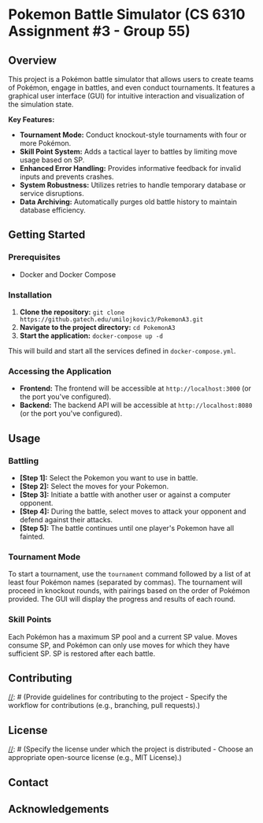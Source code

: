 # Pokemon Battle Simulator (CS 6310 Assignment #3 - Group 55)

## Overview

This project is a Pokémon battle simulator that allows users to create teams of Pokémon, engage in battles, and even conduct tournaments. It features a graphical user interface (GUI) for intuitive interaction and visualization of the simulation state.

**Key Features:**

* **Tournament Mode:** Conduct knockout-style tournaments with four or more Pokémon.
* **Skill Point System:**  Adds a tactical layer to battles by limiting move usage based on SP.
* **Enhanced Error Handling:**  Provides informative feedback for invalid inputs and prevents crashes.
* **System Robustness:** Utilizes retries to handle temporary database or service disruptions.
* **Data Archiving:** Automatically purges old battle history to maintain database efficiency.

## Getting Started

### Prerequisites
* Docker and Docker Compose

### Installation
1. **Clone the repository:** `git clone https://github.gatech.edu/umilojkovic3/PokemonA3.git`
2. **Navigate to the project directory:** `cd PokemonA3`
3. **Start the application:** `docker-compose up -d`

This will build and start all the services defined in `docker-compose.yml`.

### Accessing the Application

* **Frontend:** The frontend will be accessible at `http://localhost:3000` (or the port you've configured).
* **Backend:** The backend API will be accessible at `http://localhost:8080` (or the port you've configured).


## Usage

###  Battling
* **[Step 1]:** Select the Pokemon you want to use in battle.
* **[Step 2]:** Select the moves for your Pokemon.
* **[Step 3]:** Initiate a battle with another user or against a computer opponent.
* **[Step 4]:** During the battle, select moves to attack your opponent and defend against their attacks.
* **[Step 5]:** The battle continues until one player's Pokemon have all fainted.

### Tournament Mode

To start a tournament, use the `tournament` command followed by a list of at least four Pokémon names (separated by commas). The tournament will proceed in knockout rounds, with pairings based on the order of Pokémon provided. The GUI will display the progress and results of each round.

### Skill Points

Each Pokémon has a maximum SP pool and a current SP value. Moves consume SP, and Pokémon can only use moves for which they have sufficient SP. SP is restored after each battle.


## Contributing

[//]: # (Provide guidelines for contributing to the project -  Specify the workflow for contributions (e.g., branching, pull requests).)

## License

[//]: # (Specify the license under which the project is distributed - Choose an appropriate open-source license (e.g., MIT License).)

## Contact

[//]: # (Provide contact information for questions or support)

## Acknowledgements

[//]: # (Acknowledge any third-party libraries, tools, or resources used)



